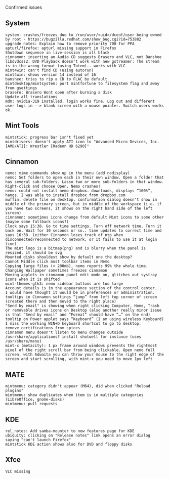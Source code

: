 Confirmed issues

System
------	
	system: crashes/freezes	due to /run/user/<uid>/dconf/user being owned by root - https://bugzilla.redhat.com/show_bug.cgi?id=753882
	upgrade notes: Explain how to remove priority 700 for PPA
	apturl/firefox: apturl missing support in Firefox
	Shutdown sequence in live-session is all black	
	cinnamon: inserting an Audio CD suggests Brasero and VLC, not Banshee
	libdvdcss2: DVD Playback doesn't work with new gstreamer: The stream is in the wrong format (using Totem).. works with VLC	
	mint4win: can't find CD (using autorun)
	mint4win: shows version 14 instead of 16	
	banshee: tries to rip a CD to FLAC by default
	mintdesktop/mintsystem: port mintfortune to filesystem flag and away from gsettings
    brasero: Brasero Wont open after burning a disk
    Update all translations
    mdm: nvidia-319 installed, login works fine. Log out and different user logs in --> blank screen with a mouse pointer. Switch users works ok.

Mint Tools
----------		
	mintstick: progress bar isn't fixed yet		
	mintdrivers: doesn't apply ATI icon to "Advanced Micro Devices, Inc. [AMD/ATI]: Wrestler [Radeon HD 6290]"	

Cinnamon
--------	
	nemo: mime commands show up in the menu (add nodisplay)
	nemo: Set folders to open each in their own window. Open a folder that has several sub-folders. Lasso two or more sub-folders in that window.  Right-click and choose Open. Nemo crashes!	
	nemo: could not install nemo-dropbox. downloads, displays “100%”, hangs. I was able to install dropbox from dropbox.com	
	muffin: delete file on desktop, confirmation dialog doesn't show in middle of the primary screen, but in middle of the workspace (i.e. if you have two screens, it shows on the right hand side of the left screen)
	cinnamon: sometimes icons change from default Mint icons to some other (maybe some fallback icons?)
	Clock says 15:38. Go to time settings. Turn off network time. Turn it back on. Wait for 10 seconds or so.. time updates to correct time and says 16:38. (either Cinnamon loses track of ntp when disconnected/reconnected to network, or it fails to use it at login time)		
    The mint logo is a bitmap(png) and is blurry when the panel is resized, it should be svg
    Mounted disks shouldest show by default one the desktop?
    Cannot Middle click most toolbar items in Nemo    
    Copying large files (< 200mb), nemo reports 99% the whole time.
    Changing Wallpaper sometimes freezes cinnamon
	Moving applets in cinnamon panel edit mode on, glitches out systray icons when it is shifted    
	mint-themes-gtk3: nemo sidebar buttons are too large
	Account details is in the appearance section of the control center... I would have thought it would be in preferences or administration.
	tooltips in Cinnamon settings “jump” from left top corner of screen (created there and then moved to the right place)
	"Send by email" is showing when right clicking Computer, Home, Trash or removable drives icons on Desktop (also another really minor issue is that “Send by email” and “Format” should have “…” on the end)
	tooltip on Power applet says “Keyboard” (I am using wireless Keyboard)
	I miss the working WIN+D keyboard shortcut to go to desktop.
	remove certifications from spices
	cinnamon menu doesn't listen to menu changes outside /usr/share/applications? install shotwell for instance (uses /usr/share/menu)	
	mint-x (metacity): 1 px frame around windows prevents the rightmost pixel of the right scroll bar from being clickable. Open nemo full screen, with Adwaita you can throw your mouse to the right edge of the screen and start scrolling, with mint-x you need to move 1px left

MATE
----			
	mintmenu: category didn't appear (M64), did when clicked "Reload plugins"	
	mintmenu: show duplicates when item is in multiple categories (LibreOffice, gnome-disks)	
	mintmenu: pull requests		

KDE
---
	rel_notes: Add samba-mounter to new features page for KDE
	ubiquity: clicking on "Release notes" link opens an error dialog saying "can't launch Firefox"
	mintstick KDE action shows also for DVD and floppy disks

Xfce
----
	VLC missing             
